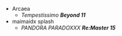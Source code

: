 * Arcaea
  * _Tempestissimo **Beyond 11**_
* maimaidx splash
  * _PANDORA PARADOXXX **Re:Master 15**_
